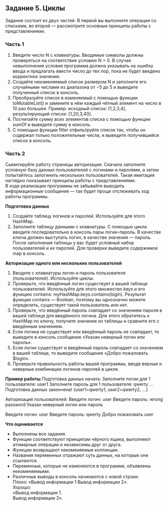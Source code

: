## Задание 5. Циклы
Задание состоит из двух частей. В первой вы выполните операции со списками, во второй — рассмотрите основные принципы работы с представлениями.

### Часть 1
1) Введите число N с клавиатуры. Вводимые символы должны проверяться на соответствие условию N > 0. В случае невыполнения условия программа должна указывать на ошибку ввода и предлагать ввести число до тех пор, пока не будет введено корректное значение.
2) Создайте неизменяемый список размером N и заполните его случайными числами из диапазона от −5 до 5 и выведите полученный список в консоль.
3) Преобразуйте список в изменяемый с помощью функции toMutableList() и замените в нём каждый чётный элемент на число в 10 раз большее.
Пример: исходный список: [1,2,3,4], результирующий список: [1,20,3,40].
4) Посчитайте сумму всех элементов списка с помощью функции sumOf и выведите сумму в консоль.
5) С помощью функции filter отфильтруйте список так, чтобы он содержал только положительные числа, и выведите получившийся список в консоль.

### Часть 2
Сымитируйте работу страницы авторизации. Сначала заполните условную базу данных пользователей с логинами и паролями, а затем попытайтесь залогинить нескольких пользователей. Такая имитация наглядно показывает принципы работы с представлениями.</br>
В ходе реализации программы не забывайте выводить информационные сообщения — так будет проще отслеживать ход работы программы.

**Подготовка данных**
1) Создайте таблицу логинов и паролей. Используйте для этого HashMap.
2) Заполните таблицу данными с клавиатуры. С помощью цикла вводите последовательно в консоль пары логин-пароль. В качестве ключа должен выступать логин, в качестве значения — пароль. После заполнения таблицы у вас будет условный набор пользователей и их паролей. Для проверки выведите содержимое map в консоль.

**Авторизация одного или нескольких пользователей**
1) Вводите с клавиатуры логин и пароль пользователя (пользователей). Используйте циклы.
2) Проверьте, что введённый логин существует в вашей таблице пользователей. Используйте для этого множество keys и его функцию contains: myHashMap.keys.contains(login). Результат функции contains — Boolean, поэтому вы однозначно можете определить, существует такой пользователь или нет.
3) Проверьте, что введённый пароль совпадает со значением пароля в вашей таблице для введённого логина. Для этого обратитесь к HashMap по ключу, получите значение из таблицы и сравните его с введённым значением.
4) Если логина не существует или введённый пароль не совпадает, то выведите в консоль сообщение «Указан неверный логин или пароль».
5) Если логин существует и введённый пароль совпадает со значением в вашей таблице, то выведите сообщение «Добро пожаловать $login».
6) Проверьте правильность работы вашей программы, вводя верные и неверные комбинации логинов-паролей в цикле.

**Пример работы**
Подготовка данных начата:
Заполните логин для 1 пользователя: user1
Заполните пароль для 1 пользователя: qwerty
…
Подготовка данных закончена!
{user1=qwerty1, user2=qwerty2, …}

Авторизация пользователей:
Введите логин: user
Введите пароль: wrong password
Указан неверный логин или пароль

Введите логин: user
Введите пароль: qwerty
Добро пожаловать user

**Что оценивается**
- Выполнены все задания.
- Функции соответствуют принципам чёрного ящика, выполняют атомарные операции и независимы друг от друга.
- Функции возвращают неизменяемые коллекции.
- Названия переменных отражают суть данных, на которые они ссылаются.
- Переменные, которые не изменяются в программе, объявлены неизменяемыми.
- Различные выводы в консоль начинаются с новой строки.</br>
Плохо: «Вывод информации 1 Вывод информации 2». </br>
Хорошо:
</br>«Вывод информации 1.</br>
Вывод информации 2».